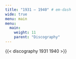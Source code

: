 ```yaml
---
title: "1931 — 1940" # em-dash
wide: true
menu: main
menu:
  main:
    weight: 11
    parent: "Discography"
---
```


{{< discography 1931 1940 >}}
